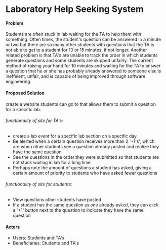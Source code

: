 # Laboratory Help Seeking System

#### Problem
 Students are often stuck in lab waiting for the TA to help them with something. Often times, the student's question can be answered in a minute or two but there are so many other students with questions that the TA is not able to get to a student for 10 or 15 minutes, if not longer. Another related problem is that TA's are unable to track the order in which students generate questions and some students are skipped unfairly. The current method of raising your hand for 10 minutes and waiting for the TA to answer a question that he or she has probably already answered to someone else is ineffeient, unfair, and is capable of being improved through software engineering.


#### Proposed Solution
create a website students can go to that allows them to submit a question for a specific lab.
        
###### functionality of site for TA's:           
- create a lab event for a specific lab section on a specific day
- Be alerted when a certain question receives more than 2 '+1's', which are when other students see a question already posted
and realize they have the same question
- See the questions in the order they were submitted so that students are not stuck waiting in lab for a long time
- Perhaps note the amount of questions a student has asked, giving a certain amount of priority to students who have asked fewer questions
            
       
###### functionality of site for students:
- View questions other students have posted
- If a student has the same question as one already asked, they can click a '+1' button next to the question to indicate they have the same question

#### Actors
- Users: Students and TA's
- Beneficiaries: Students and TA's
